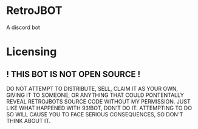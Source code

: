 # RetroJBOT
A discord bot


# Licensing

## ! THIS BOT IS NOT OPEN SOURCE !

DO NOT ATTEMPT TO DISTRIBUTE, SELL, CLAIM IT AS YOUR OWN, GIVING IT TO SOMEONE, OR ANYTHING THAT COULD PONTENTALLY REVEAL RETROJBOTS SOURCE CODE WITHOUT MY PERMISSION.
JUST LIKE WHAT HAPPENED WITH 93!BOT, DON'T DO IT. ATTEMPTING TO DO SO WILL CAUSE YOU TO FACE SERIOUS CONSEQUENCES, SO DON'T THINK ABOUT IT.
